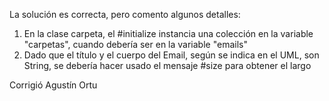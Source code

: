 La solución es correcta, pero comento algunos detalles:

1. En la clase carpeta, el #initialize instancia una colección en la variable "carpetas", cuando debería ser en la variable "emails"
2. Dado que el título y el cuerpo del Email, según se indica en el UML, son String, se debería hacer usado el mensaje #size para obtener el largo

Corrigió Agustín Ortu